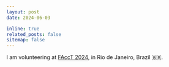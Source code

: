 ```yaml
---
layout: post
date: 2024-06-03

inline: true
related_posts: false
sitemap: false
---
```


I am volunteering at
[FAccT 2024](https://facctconference.org/2024/), in Rio de Janeiro, Brazil 🇧🇷.
